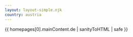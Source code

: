 ```yaml
---
layout: layout-simple.njk
country: austria
---
```

{{ homepages[0].mainContent.de | sanityToHTML | safe }}